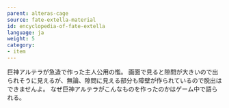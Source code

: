 ```yaml
---
parent: alteras-cage
source: fate-extella-material
id: encyclopedia-of-fate-extella
language: ja
weight: 5
category:
- item
---
```


巨神アルテラが急造で作った主人公用の懢。
画面で見ると隙問が大きいので出られそうに見えるが、無論、隙問に見える部分も障壁が作られているので脱出はできませんよ。
なぜ巨神アルテラがこんなものを作ったのかはゲーム中で語られる。
